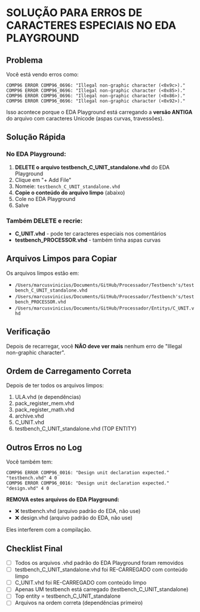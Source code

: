 # SOLUÇÃO PARA ERROS DE CARACTERES ESPECIAIS NO EDA PLAYGROUND

## Problema

Você está vendo erros como:
```
COMP96 ERROR COMP96_0696: "Illegal non-graphic character (<0x9c>)."
COMP96 ERROR COMP96_0696: "Illegal non-graphic character (<0x85>)."
COMP96 ERROR COMP96_0696: "Illegal non-graphic character (<0x86>)."
COMP96 ERROR COMP96_0696: "Illegal non-graphic character (<0x92>)."
```

Isso acontece porque o EDA Playground está carregando a **versão ANTIGA** do arquivo com caracteres Unicode (aspas curvas, travessões).

## Solução Rápida

### No EDA Playground:

1. **DELETE o arquivo testbench_C_UNIT_standalone.vhd** do EDA Playground
2. Clique em "+ Add File"
3. Nomeie: `testbench_C_UNIT_standalone.vhd`
4. **Copie o conteúdo do arquivo limpo** (abaixo)
5. Cole no EDA Playground
6. Salve

### Também DELETE e recrie:

- **C_UNIT.vhd** - pode ter caracteres especiais nos comentários
- **testbench_PROCESSOR.vhd** - também tinha aspas curvas

## Arquivos Limpos para Copiar

Os arquivos limpos estão em:
- `/Users/marcusvinicius/Documents/GitHub/Processador/Testbench's/testbench_C_UNIT_standalone.vhd`
- `/Users/marcusvinicius/Documents/GitHub/Processador/Testbench's/testbench_PROCESSOR.vhd`
- `/Users/marcusvinicius/Documents/GitHub/Processador/Entitys/C_UNIT.vhd`

## Verificação

Depois de recarregar, você **NÃO deve ver mais** nenhum erro de "Illegal non-graphic character".

## Ordem de Carregamento Correta

Depois de ter todos os arquivos limpos:

1. ULA.vhd (e dependências)
2. pack_register_mem.vhd
3. pack_register_math.vhd
4. archive.vhd
5. C_UNIT.vhd
6. testbench_C_UNIT_standalone.vhd (TOP ENTITY)

## Outros Erros no Log

Você também tem:
```
COMP96 ERROR COMP96_0016: "Design unit declaration expected." "testbench.vhd" 4 0
COMP96 ERROR COMP96_0016: "Design unit declaration expected." "design.vhd" 4 0
```

**REMOVA estes arquivos do EDA Playground:**
- ❌ testbench.vhd (arquivo padrão do EDA, não use)
- ❌ design.vhd (arquivo padrão do EDA, não use)

Eles interferem com a compilação.

## Checklist Final

- [ ] Todos os arquivos .vhd padrão do EDA Playground foram removidos
- [ ] testbench_C_UNIT_standalone.vhd foi RE-CARREGADO com conteúdo limpo
- [ ] C_UNIT.vhd foi RE-CARREGADO com conteúdo limpo
- [ ] Apenas UM testbench está carregado (testbench_C_UNIT_standalone)
- [ ] Top entity = testbench_C_UNIT_standalone
- [ ] Arquivos na ordem correta (dependências primeiro)

